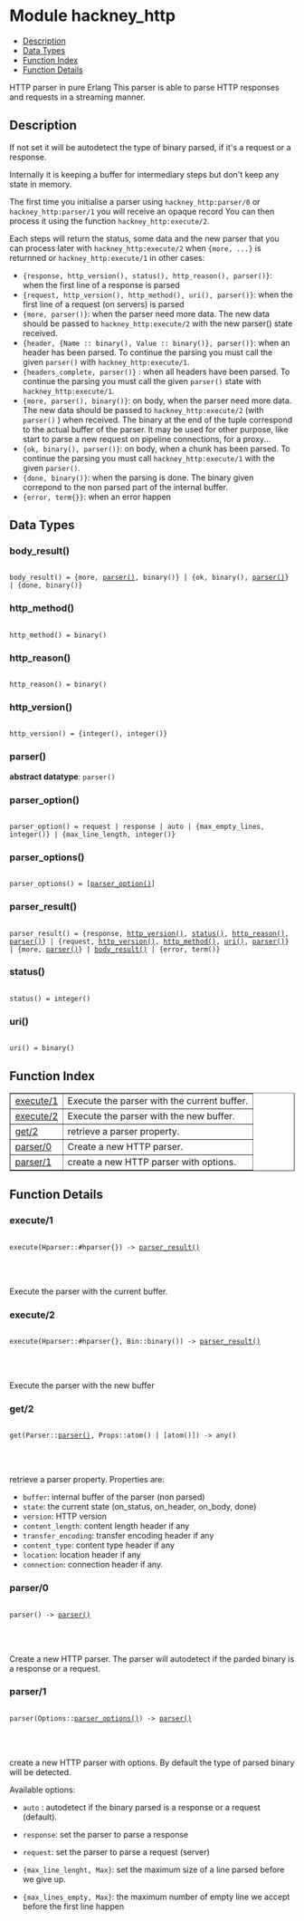 

# Module hackney_http #
* [Description](#description)
* [Data Types](#types)
* [Function Index](#index)
* [Function Details](#functions)


HTTP parser in pure Erlang
This parser is able to parse HTTP responses and requests in a
streaming manner.

<a name="description"></a>

## Description ##

If not set it will be autodetect the type of
binary parsed, if it's a request or a response.



Internally it is keeping a buffer for intermediary steps but don't
keep any state in memory.

The first time you initialise a parser using `hackney_http:parser/0`
or `hackney_http:parser/1` you will receive an opaque record You can
then process it using the function `hackney_http:execute/2`.



Each steps will return the status, some data and the new parser that
you can process later with `hackney_http:execute/2` when
`{more, ...}`  is returnned or `hackney_http:execute/1` in other
cases:


- `{response, http_version(), status(), http_reason(), parser()}`:
when the first line of a response is parsed
- `{request, http_version(), http_method(), uri(), parser()}`:
when the first line of a request (on servers) is parsed
- `{more, parser()}`: when the parser need more
data. The new data should be passed to `hackney_http:execute/2` with
the new parser() state received.
- `{header, {Name :: binary(), Value :: binary()}, parser()}`:
when an header has been parsed. To continue the parsing you must
call the given `parser()` with `hackney_http:execute/1`.
- `{headers_complete, parser()}` : when all headers have been parsed.
To continue the parsing you must call the given `parser()` state
with `hackney_http:execute/1`.
- `{more, parser(), binary()}`: on body, when
the parser need more data. The new data should be passed to
`hackney_http:execute/2` (with `parser()` ) when received. The binary at the end of the
tuple correspond to the actual buffer of the parser. It may be used
for other purpose, like start to parse a new request on pipeline
connections, for a proxy...
- `{ok, binary(), parser()}`: on body, when a chunk has been
parsed. To continue the parsing you must call
`hackney_http:execute/1` with the given `parser()`.
- `{done, binary()}`: when the parsing is done. The binary
given correpond to the non parsed part of the internal buffer.
- `{error, term{}}`: when an error happen
<a name="types"></a>

## Data Types ##




### <a name="type-body_result">body_result()</a> ###



<pre><code>
body_result() = {more, <a href="#type-parser">parser()</a>, binary()} | {ok, binary(), <a href="#type-parser">parser()</a>} | {done, binary()}
</code></pre>





### <a name="type-http_method">http_method()</a> ###



<pre><code>
http_method() = binary()
</code></pre>





### <a name="type-http_reason">http_reason()</a> ###



<pre><code>
http_reason() = binary()
</code></pre>





### <a name="type-http_version">http_version()</a> ###



<pre><code>
http_version() = {integer(), integer()}
</code></pre>





### <a name="type-parser">parser()</a> ###


__abstract datatype__: `parser()`




### <a name="type-parser_option">parser_option()</a> ###



<pre><code>
parser_option() = request | response | auto | {max_empty_lines, integer()} | {max_line_length, integer()}
</code></pre>





### <a name="type-parser_options">parser_options()</a> ###



<pre><code>
parser_options() = [<a href="#type-parser_option">parser_option()</a>]
</code></pre>





### <a name="type-parser_result">parser_result()</a> ###



<pre><code>
parser_result() = {response, <a href="#type-http_version">http_version()</a>, <a href="#type-status">status()</a>, <a href="#type-http_reason">http_reason()</a>, <a href="#type-parser">parser()</a>} | {request, <a href="#type-http_version">http_version()</a>, <a href="#type-http_method">http_method()</a>, <a href="#type-uri">uri()</a>, <a href="#type-parser">parser()</a>} | {more, <a href="#type-parser">parser()</a>} | <a href="#type-body_result">body_result()</a> | {error, term()}
</code></pre>





### <a name="type-status">status()</a> ###



<pre><code>
status() = integer()
</code></pre>





### <a name="type-uri">uri()</a> ###



<pre><code>
uri() = binary()
</code></pre>


<a name="index"></a>

## Function Index ##


<table width="100%" border="1" cellspacing="0" cellpadding="2" summary="function index"><tr><td valign="top"><a href="#execute-1">execute/1</a></td><td>Execute the parser with the current buffer.</td></tr><tr><td valign="top"><a href="#execute-2">execute/2</a></td><td>Execute the parser with the new buffer.</td></tr><tr><td valign="top"><a href="#get-2">get/2</a></td><td>retrieve a parser property.</td></tr><tr><td valign="top"><a href="#parser-0">parser/0</a></td><td>Create a new HTTP parser.</td></tr><tr><td valign="top"><a href="#parser-1">parser/1</a></td><td>create a new HTTP parser with options.</td></tr></table>


<a name="functions"></a>

## Function Details ##

<a name="execute-1"></a>

### execute/1 ###


<pre><code>
execute(Hparser::#hparser{}) -&gt; <a href="#type-parser_result">parser_result()</a>
</code></pre>

<br></br>


Execute the parser with the current buffer.
<a name="execute-2"></a>

### execute/2 ###


<pre><code>
execute(Hparser::#hparser{}, Bin::binary()) -&gt; <a href="#type-parser_result">parser_result()</a>
</code></pre>

<br></br>


Execute the parser with the new buffer
<a name="get-2"></a>

### get/2 ###


<pre><code>
get(Parser::<a href="#type-parser">parser()</a>, Props::atom() | [atom()]) -&gt; any()
</code></pre>

<br></br>


retrieve a parser property.
Properties are:
- `buffer`: internal buffer of the parser (non parsed)
- `state`: the current state (on_status, on_header, on_body, done)
- `version`: HTTP version
- `content_length`: content length header if any
- `transfer_encoding`: transfer encoding header if any
- `content_type`: content type header if any
- `location`: location header if any
- `connection`: connection header if any.
<a name="parser-0"></a>

### parser/0 ###


<pre><code>
parser() -&gt; <a href="#type-parser">parser()</a>
</code></pre>

<br></br>


Create a new HTTP parser. The parser will autodetect if the parded
binary is a response or a request.
<a name="parser-1"></a>

### parser/1 ###


<pre><code>
parser(Options::<a href="#type-parser_options">parser_options()</a>) -&gt; <a href="#type-parser">parser()</a>
</code></pre>

<br></br>



create a new HTTP parser with options. By default the type of
parsed binary will be detected.


Available options:

* `auto` : autodetect if the binary parsed is a response or a
request (default).

* `response`: set the parser to parse a response

* `request`: set the parser to parse a request (server)

* `{max_line_lenght, Max}`: set the maximum size of a line parsed
before we give up.

* `{max_lines_empty, Max}`: the maximum number of empty line we
accept before the first line happen


